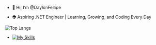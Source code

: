 - 👋 Hi, I’m @DaylonFellipe

- 👽 Aspiring .NET Engineer | Learning, Growing, and Coding Every Day

![Top Langs](https://github-readme-stats.vercel.app/api/top-langs/?username=anuraghazra&layout=compact**&show_icons=true&theme=tokyonight)

- [![My Skills](https://skillicons.dev/icons?i=visualstudio,cs,dotnet)](https://skillicons.dev)
